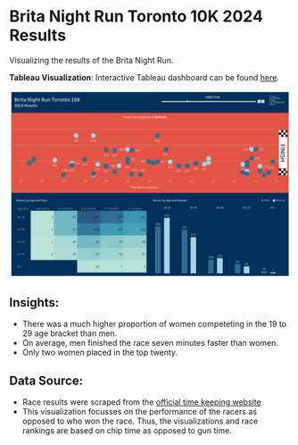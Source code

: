 # Brita Night Run Toronto 10K 2024 Results
Visualizing the results of the Brita Night Run. 

**Tableau Visualization**:
Interactive Tableau dashboard can be found [here](https://public.tableau.com/shared/22DNZ76BW?:display_count=n&:origin=viz_share_link).

![Race Results](https://github.com/TammyCarrick/Brita-Night-Run-2024/blob/main/imgs/Night%20Run%20Dashboard%203.png?raw=true)

## Insights:
- There was a much higher proportion of women competeting in the 19 to 29 age bracket than men.
- On average, men finished the race seven minutes faster than women.
- Only two women placed in the top twenty.

## Data Source:
- Race results were scraped from the [official time keeping website](https://www.startlinetiming.com/en/races/2024/nr_toronto/event/10K/page)
- This visualization focusses on the performance of the racers as opposed to who won the race. Thus, the visualizations and race rankings are based on chip time as opposed to gun time.
  
<!--- The fields used in t for each racer are:
  - name
  - race #
  - city, province/country
  - event/distance
  - gun time
  - chip time
  - division (determined by gender and age)
  - place
  - place by gender
  - place by division
- Here's a screenshot of the top five records:
  ![top of records](https://github.com/TammyCarrick/Brita-Night-Run-2024/blob/main/imgs/top%20five%20records.png?raw=true)
  

-->
  

